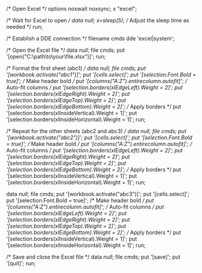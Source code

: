 /* Open Excel */
options noxwait noxsync;
x "excel";

/* Wait for Excel to open */
data _null_;
   x=sleep(5); /* Adjust the sleep time as needed */
run;

/* Establish a DDE connection */
filename cmds dde 'excel|system';

/* Open the Excel file */
data _null_;
   file cmds;
   put '[open("C:\path\to\your\file.xlsx")]';
run;

/* Format the first sheet (abc1) */
data _null_;
   file cmds;
   put '[workbook.activate("abc1")]';
   put '[cells.select]';
   put '[selection.Font.Bold = true]'; /* Make header bold */
   put '[columns("A:Z").entirecolumn.autofit]'; /* Auto-fit columns */
   put '[selection.borders(xlEdgeLeft).Weight = 2]';
   put '[selection.borders(xlEdgeRight).Weight = 2]';
   put '[selection.borders(xlEdgeTop).Weight = 2]';
   put '[selection.borders(xlEdgeBottom).Weight = 2]'; /* Apply borders */
   put '[selection.borders(xlInsideVertical).Weight = 1]';
   put '[selection.borders(xlInsideHorizontal).Weight = 1]';
run;

/* Repeat for the other sheets (abc2 and abc3) */
data _null_;
   file cmds;
   put '[workbook.activate("abc2")]';
   put '[cells.select]';
   put '[selection.Font.Bold = true]'; /* Make header bold */
   put '[columns("A:Z").entirecolumn.autofit]'; /* Auto-fit columns */
   put '[selection.borders(xlEdgeLeft).Weight = 2]';
   put '[selection.borders(xlEdgeRight).Weight = 2]';
   put '[selection.borders(xlEdgeTop).Weight = 2]';
   put '[selection.borders(xlEdgeBottom).Weight = 2]'; /* Apply borders */
   put '[selection.borders(xlInsideVertical).Weight = 1]';
   put '[selection.borders(xlInsideHorizontal).Weight = 1]';
run;

data _null_;
   file cmds;
   put '[workbook.activate("abc3")]';
   put '[cells.select]';
   put '[selection.Font.Bold = true]'; /* Make header bold */
   put '[columns("A:Z").entirecolumn.autofit]'; /* Auto-fit columns */
   put '[selection.borders(xlEdgeLeft).Weight = 2]';
   put '[selection.borders(xlEdgeRight).Weight = 2]';
   put '[selection.borders(xlEdgeTop).Weight = 2]';
   put '[selection.borders(xlEdgeBottom).Weight = 2]'; /* Apply borders */
   put '[selection.borders(xlInsideVertical).Weight = 1]';
   put '[selection.borders(xlInsideHorizontal).Weight = 1]';
run;

/* Save and close the Excel file */
data _null_;
   file cmds;
   put '[save]';
   put '[quit]';
run;
